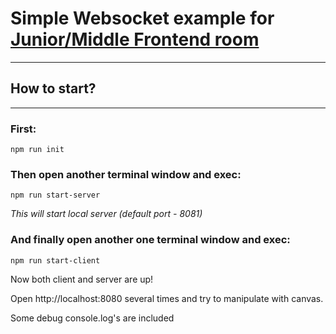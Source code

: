 # Simple Websocket example for [Junior/Middle Frontend room](https://t.me/jun_mid_front)

---


## How to start?

---

### First:
```angular2html
npm run init
```
### Then open another terminal window and exec:
```angular2html
npm run start-server
```

*This will start local server (default port - 8081)*

### And finally open another one terminal window and exec:
```angular2html
npm run start-client
```
Now both client and server are up!

Open http://localhost:8080 several times and try to manipulate with canvas.

Some debug console.log's are included
